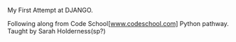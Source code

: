 My First Attempt at DJANGO.

Following along from Code School[www.codeschool.com] Python pathway. Taught by Sarah Holderness(sp?)
